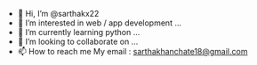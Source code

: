 - 👋 Hi, I’m @sarthakx22
- 👀 I’m interested in web / app development ...
- 🌱 I’m currently learning python ...
- 💞️ I’m looking to collaborate on ...
- 📫 How to reach me 
      My email : sarthakhanchate18@gmail.com

<!---
sarthakx22/sarthakx22 is a ✨ special ✨ repository because its `README.md` (this file) appears on your GitHub profile.
You can click the Preview link to take a look at your changes.
--->
